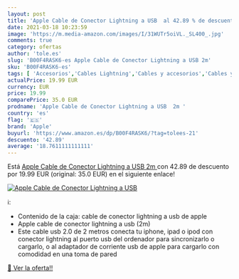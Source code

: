 ```yaml
---
layout: post
title: 'Apple Cable de Conector Lightning a USB  al 42.89 % de descuento'
date: 2021-03-18 10:23:59
image: 'https://m.media-amazon.com/images/I/31WUTr5oiVL._SL400_.jpg'
comments: true
category: ofertas
author: 'tole.es'
slug: 'B00F4RASK6-es Apple Cable de Conector Lightning a USB 2m'
sku: 'B00F4RASK6-es'
tags: [ 'Accesorios','Cables Lightning','Cables y accesorios','Cables y conectores','Informática','apple', ]
actualPrice: 19.99 EUR
currency: EUR
price: 19.99
comparePrice: 35.0 EUR
prodname: 'Apple Cable de Conector Lightning a USB  2m '
country: 'es'
flag: '🇪🇸'
brand: 'Apple'
buyurl: 'https://www.amazon.es/dp/B00F4RASK6/?tag=tolees-21'
descuento: '42.89'
average: '18.7611111111111'
---
```


Está [Apple Cable de Conector Lightning a USB  2m ](https://www.amazon.es/dp/B00F4RASK6/?tag=tolees-21) con 42.89 de descuento por 19.99 EUR (original: 35.0 EUR) en el siguiente enlace!

[![Apple Cable de Conector Lightning a USB ](https://m.media-amazon.com/images/I/31WUTr5oiVL._SL400_.jpg)](https://www.amazon.es/dp/B00F4RASK6/?tag=tolees-21)

ℹ️:

- Contenido de la caja: cable de conector lightning a usb de apple
- Apple cable de conector lightning a usb (2m)
- Este cable usb 2.0 de 2 metros conecta tu iphone, ipad o ipod con conector lightning al puerto usb del ordenador para sincronizarlo o cargarlo, o al adaptador de corriente usb de apple para cargarlo con comodidad en una toma de pared

[🛒 Ver la oferta!!](https://www.amazon.es/dp/B00F4RASK6/?tag=tolees-21)
